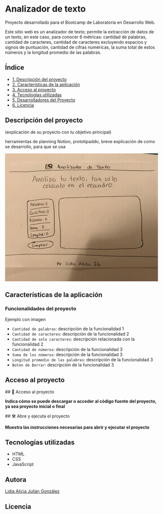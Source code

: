 # Analizador de texto

Proyecto desarrollado para el Bootcamp de Laboratoria en Desarrollo Web.

Este sitio web es un analizador de texto; permite la extracción de datos de un texto, en este caso, para conocer 6 métricas: cantidad de palabras, cantidad de caracteres, cantidad de caracteres excluyendo espacios y signos de puntuación, cantidad de cifras numéricas, la suma total de estos números y la longitud promedio de las palabras.

## Índice

* [1. Descripción del proyecto](#descripción-del-proyecto)
* [2. Características de la aplicación](#Características-de-la-aplicación-y-demostración)
* [3. Acceso al proyecto](#acceso-proyecto)
* [4. Tecnologías utilizadas](#tecnologías-utilizadas)
* [5. Desarrolladores del Proyecto](#personas-desarrolladores)
* [6. Licencia](#licencia)

## Descripción del proyecto
(explicación de su proyecto con tu objetivo principal)

herramientas de planning Notion, prototipaddo, breve explicación de como se desarrollo, para que se usa

![Esquema del prototipado de baja resolución](https://github.com/LidiaAliciaJG/Laboratoria_text-analyzer/blob/691465a83b31f248df74e41e658b474e14e10464/Prototipo.gif)


## Características de la aplicación
### Funcionalidades del proyecto
Ejemplo con imagen
- `Cantidad de palabras`: descripción de la funcionalidad 1
- `Cantidad de caracteres`: descripción de la funcionalidad 2
- `Cantidad de solo caracteres`: descripción relacionada con la funcionalidad 2
- `Cantidad de números`: descripción de la funcionalidad 3
-  `Suma de los números`: descripción de la funcionalidad 3
-  `Longitud promedio de las palabras`: descripción de la funcionalidad 3
-  `Botón de Borrar`: descripción de la funcionalidad 3

## Acceso al proyecto
\## 📁 Acceso al proyecto

**Indica cómo se puede descargar o acceder al código fuente del proyecto, ya sea proyecto inicial o final**

\## 🛠️ Abre y ejecuta el proyecto

**Muestra las instrucciones necesarias para abrir y ejecutar el proyecto**

## Tecnologías utilizadas
* HTML
* CSS
* JavaScript

## Autora

[Lidia Alicia Julián González](https://github.com/LidiaAliciaJG)

## Licencia
